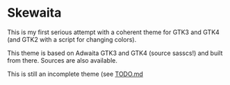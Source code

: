 # Skewaita

This is my first serious attempt with a coherent theme for GTK3 and GTK4 (and GTK2 with a script for changing colors).

This theme is based on Adwaita GTK3 and GTK4 (source sasscs!) and built from there. Sources are also available.

This is still an incomplete theme (see [TODO.md](TODO.md)
